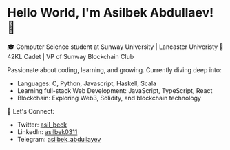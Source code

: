 # Hello World, I'm Asilbek Abdullaev! 👋

🎓 Computer Science student at Sunway University | Lancaster Univeristy
🚀 42KL Cadet | VP of Sunway Blockchain Club

Passionate about coding, learning, and growing. Currently diving deep into:

- Languages: C, Python, Javascript, Haskell, Scala
- Learning full-stack Web Development: JavaScript, TypeScript, React
- Blockchain: Exploring Web3, Solidity, and blockchain technology

🔗 Let's Connect:

- Twitter: [asil_beck](https://twitter.com/asil_beck)
- LinkedIn: [asilbek0311](https://www.linkedin.com/in/asilbek0311/?locale=en_US)
- Telegram: [asilbek_abdullayev](https://t.me/asibek_abdullayev)

<!---
asilbek-0311/asilbek-0311 is a ✨ special ✨ repository because its `README.md` (this file) appears on your GitHub profile.
You can click the Preview link to take a look at your changes.
--->
